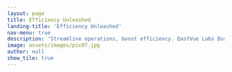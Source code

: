 ```yaml
---
layout: page
title: Efficiency Unleashed
landing-title: 'Efficiency Unleashed'
nav-menu: true
description: 'Streamline operations, boost efficiency. QastVue Labs Business Process Improvement & Automation Consulting delivers tailored solutions that save time and accelerate growth.'
image: assets/images/pic07.jpg
author: null
show_tile: true
---
```

